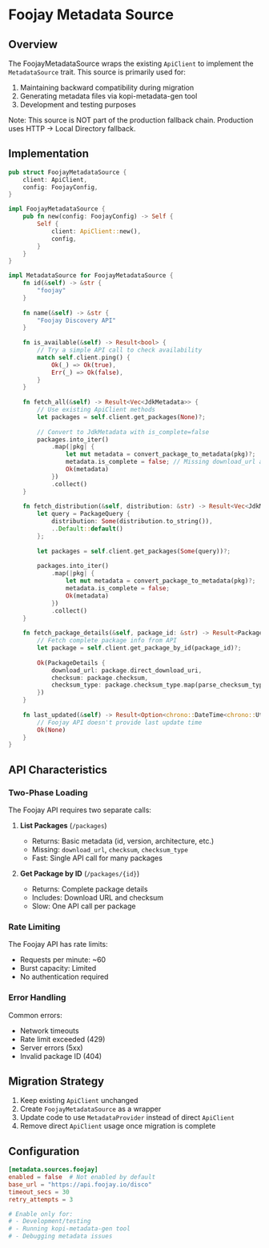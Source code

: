 # Foojay Metadata Source

## Overview

The FoojayMetadataSource wraps the existing `ApiClient` to implement the `MetadataSource` trait. This source is primarily used for:
1. Maintaining backward compatibility during migration
2. Generating metadata files via kopi-metadata-gen tool
3. Development and testing purposes

Note: This source is NOT part of the production fallback chain. Production uses HTTP → Local Directory fallback.

## Implementation

```rust
pub struct FoojayMetadataSource {
    client: ApiClient,
    config: FoojayConfig,
}

impl FoojayMetadataSource {
    pub fn new(config: FoojayConfig) -> Self {
        Self {
            client: ApiClient::new(),
            config,
        }
    }
}

impl MetadataSource for FoojayMetadataSource {
    fn id(&self) -> &str {
        "foojay"
    }
    
    fn name(&self) -> &str {
        "Foojay Discovery API"
    }
    
    fn is_available(&self) -> Result<bool> {
        // Try a simple API call to check availability
        match self.client.ping() {
            Ok(_) => Ok(true),
            Err(_) => Ok(false),
        }
    }
    
    fn fetch_all(&self) -> Result<Vec<JdkMetadata>> {
        // Use existing ApiClient methods
        let packages = self.client.get_packages(None)?;
        
        // Convert to JdkMetadata with is_complete=false
        packages.into_iter()
            .map(|pkg| {
                let mut metadata = convert_package_to_metadata(pkg)?;
                metadata.is_complete = false; // Missing download_url and checksum
                Ok(metadata)
            })
            .collect()
    }
    
    fn fetch_distribution(&self, distribution: &str) -> Result<Vec<JdkMetadata>> {
        let query = PackageQuery {
            distribution: Some(distribution.to_string()),
            ..Default::default()
        };
        
        let packages = self.client.get_packages(Some(query))?;
        
        packages.into_iter()
            .map(|pkg| {
                let mut metadata = convert_package_to_metadata(pkg)?;
                metadata.is_complete = false;
                Ok(metadata)
            })
            .collect()
    }
    
    fn fetch_package_details(&self, package_id: &str) -> Result<PackageDetails> {
        // Fetch complete package info from API
        let package = self.client.get_package_by_id(package_id)?;
        
        Ok(PackageDetails {
            download_url: package.direct_download_uri,
            checksum: package.checksum,
            checksum_type: package.checksum_type.map(parse_checksum_type),
        })
    }
    
    fn last_updated(&self) -> Result<Option<chrono::DateTime<chrono::Utc>>> {
        // Foojay API doesn't provide last update time
        Ok(None)
    }
}
```

## API Characteristics

### Two-Phase Loading

The Foojay API requires two separate calls:

1. **List Packages** (`/packages`)
   - Returns: Basic metadata (id, version, architecture, etc.)
   - Missing: `download_url`, `checksum`, `checksum_type`
   - Fast: Single API call for many packages

2. **Get Package by ID** (`/packages/{id}`)
   - Returns: Complete package details
   - Includes: Download URL and checksum
   - Slow: One API call per package

### Rate Limiting

The Foojay API has rate limits:
- Requests per minute: ~60
- Burst capacity: Limited
- No authentication required

### Error Handling

Common errors:
- Network timeouts
- Rate limit exceeded (429)
- Server errors (5xx)
- Invalid package ID (404)

## Migration Strategy

1. Keep existing `ApiClient` unchanged
2. Create `FoojayMetadataSource` as a wrapper
3. Update code to use `MetadataProvider` instead of direct `ApiClient`
4. Remove direct `ApiClient` usage once migration is complete

## Configuration

```toml
[metadata.sources.foojay]
enabled = false  # Not enabled by default
base_url = "https://api.foojay.io/disco"
timeout_secs = 30
retry_attempts = 3

# Enable only for:
# - Development/testing
# - Running kopi-metadata-gen tool
# - Debugging metadata issues
```